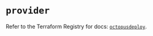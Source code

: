 # `provider`

Refer to the Terraform Registry for docs: [`octopusdeploy`](https://registry.terraform.io/providers/octopusdeploylabs/octopusdeploy/0.43.2/docs).
